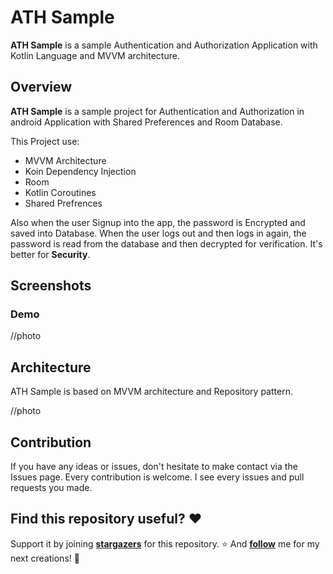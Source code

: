 # ATH Sample

**ATH Sample** is a sample Authentication and Authorization Application with Kotlin Language and MVVM architecture.

## Overview

**ATH Sample** is a sample project for Authentication and Authorization in android Application with Shared Preferences and Room Database.

This Project use:

- MVVM Architecture 
- Koin Dependency Injection
- Room 
- Kotlin Coroutines
- Shared Prefrences

Also when the user Signup into the app, the password is Encrypted and saved into Database. When the user logs out and then logs in again, the password is read from the database and then decrypted for verification. It's better for **Security**.

## Screenshots



### Demo

//photo

## Architecture

ATH Sample is based on MVVM architecture and Repository pattern.

//photo

## Contribution

If you have any ideas or issues, don't hesitate to make contact via the Issues page. Every contribution is welcome. I see every issues and pull requests you made.



## Find this repository useful? ❤️

Support it by joining **[stargazers](https://github.com/AbolfaZlRezaEe/ATH-Sample/stargazers)** for this repository. ⭐
And **[follow](https://github.com/AbolfaZlRezaEe)** me for my next creations! 🤩



